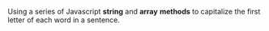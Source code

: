 Using a series of Javascript **string** and **array** **methods** to capitalize the first letter of each word in a sentence.